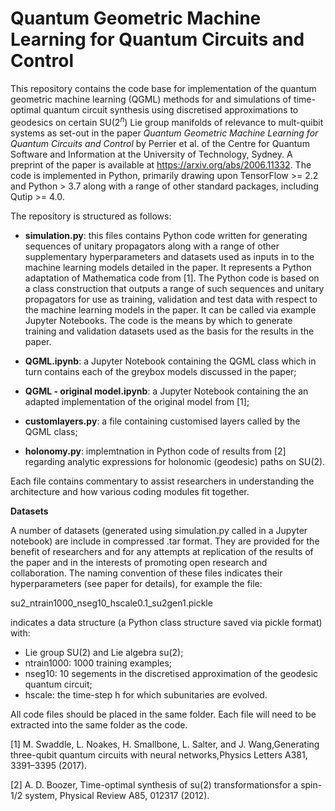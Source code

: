 
# Quantum Geometric Machine Learning for Quantum Circuits and Control

This repository contains the code base for implementation of the quantum geometric machine learning (QGML) methods for and simulations of time-optimal quantum circuit synthesis using discretised approximations to geodesics on certain SU($2^n$) Lie group manifolds of relevance to mult-quibit systems as set-out in the paper <i> Quantum Geometric Machine Learning for Quantum Circuits and Control</i> by Perrier et al. of the Centre for Quantum Software and Information at the University of Technology, Sydney. A preprint of the paper is available at https://arxiv.org/abs/2006.11332. The code is implemented in Python, primarily drawing upon TensorFlow >= 2.2 and Python > 3.7 along with a range of other standard packages, including Qutip >= 4.0. 

The repository is structured as follows:

* <b>simulation.py</b>: this files contains Python code written for generating sequences of unitary propagators along with a range of other supplementary hyperparameters and datasets used as inputs in to the machine learning models detailed in the paper. It represents a Python adaptation of Mathematica code from [1]. The Python code is based on a class construction that outputs a range of such sequences and unitary propagators for use as training, validation and test data with respect to the machine learning models in the paper. It can be called via example Jupyter Notebooks. The code is the means by which to generate training and validation datasets used as the basis for the results in the paper.

* <b>QGML.ipynb</b>: a Jupyter Notebook containing the QGML class which in turn contains each of the greybox models discussed in the paper;

* <b>QGML - original model.ipynb</b>: a Jupyter Notebook containing the an adapted implementation of the original model from [1];

* <b>customlayers.py</b>: a file containing customised layers called by the QGML class;

* <b>holonomy.py</b>: implemtnation in Python code of results from [2] regarding analytic expressions for holonomic (geodesic) paths on SU(2).
    
Each file contains commentary to assist researchers in understanding the architecture and how various coding modules fit together.

<b> Datasets </b>

A number of datasets (generated using simulation.py called in a Jupyter notebook) are include in compressed .tar format. They are provided for the benefit of researchers and for any attempts at replication of the results of the paper and in the interests of promoting open research and collaboration. The naming convention of these files indicates their hyperparameters (see paper for details), for example the file:

su2_ntrain1000_nseg10_hscale0.1_su2gen1.pickle

indicates a data structure (a Python class structure saved via pickle format) with:
* Lie group SU(2) and Lie algebra su(2);
* ntrain1000: 1000 training examples;
* nseg10: 10 segements in the discretised approximation of the geodesic quantum circuit;
* hscale: the time-step h for which subunitaries are evolved.

All code files should be placed in the same folder. Each file will need to be extracted into the same folder as the code.

[1] M. Swaddle, L. Noakes, H. Smallbone, L. Salter, and J. Wang,Generating three-qubit quantum circuits with neural networks,Physics Letters A381, 3391–3395 (2017).

[2] A. D. Boozer, Time-optimal synthesis of su(2) transformationsfor a spin-1/2 system, Physical Review A85, 012317 (2012).
